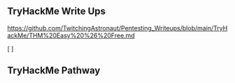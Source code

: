 
## TryHackMe Write Ups
https://github.com/TwitchingAstronaut/Pentesting_Writeups/blob/main/TryHackMe/THM%20Easy%20%26%20Free.md

[ ]

## TryHackMe Pathway